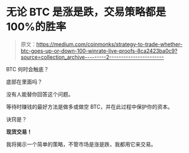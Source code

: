 # 无论 BTC 是涨是跌，交易策略都是 100%的胜率

> 原文：<https://medium.com/coinmonks/strategy-to-trade-whether-btc-goes-up-or-down-100-winrate-live-proofs-8ca2423ba0c9?source=collection_archive---------2----------------------->

BTC 何时会触底？

底部在里面吗？

没有人能替你回答这个问题。

等待时赚钱的最好方法是做多或做空 BTC，并在此过程中保护你的资本。

诀窍是？

**现货交易！**

我将揭示一个简单的策略，不管市场是涨是跌，我都用它来交易。